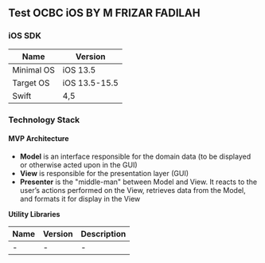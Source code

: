 ## Test OCBC iOS BY M FRIZAR FADILAH 
   
### iOS SDK 

| Name | Version | 
| ------------- | ------------- | 
| Minimal OS | iOS 13.5 | 
| Target OS | iOS 13.5-15.5 | 
| Swift | 4,5 | 

### Technology Stack  
  
#### MVP Architecture  

- **Model** is an interface responsible for the domain data (to be displayed or otherwise acted upon in the GUI)  
- **View** is responsible for the presentation layer (GUI)  
- **Presenter** is the "middle-man" between Model and View. It reacts to the user’s actions performed on the View, retrieves data from the Model, and formats it for display in the View  
   
  
**Utility Libraries**  

| Name  | Version | Description |  
| ------------- | ------------- | ------------- |  
| - | - | - | 
